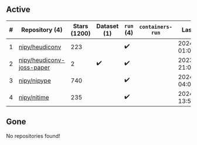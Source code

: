 ## Active
| # | Repository (4) | Stars (1200) | Dataset (1) | `run` (4) | `containers-run` | Last Modified |
| --- | --- | --- | --- | --- | --- | --- |
| 1 | [nipy/heudiconv](https://github.com/nipy/heudiconv) | 223 |  | :heavy_check_mark: |  | 2024-05-31 01:09:53+00:00 |
| 2 | [nipy/heudiconv-joss-paper](https://github.com/nipy/heudiconv-joss-paper) | 2 | :heavy_check_mark: | :heavy_check_mark: |  | 2023-07-17 21:09:07+00:00 |
| 3 | [nipy/nipype](https://github.com/nipy/nipype) | 740 |  | :heavy_check_mark: |  | 2024-06-01 04:06:25+00:00 |
| 4 | [nipy/nitime](https://github.com/nipy/nitime) | 235 |  | :heavy_check_mark: |  | 2024-04-29 13:59:49+00:00 |

## Gone
No repositories found!
